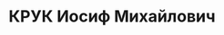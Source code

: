 ---
title: КРУК Иосиф Михайлович
description: "Род. в 1890, еврей, член ВКП(б) с 1919. 1935-1936 начальник 3-го отдела\
  \ (ВОСО) штаба Северо-Кавказского ВО, комбриг, 1937 начальник 3-го отдела штаба\
  \ Белорусского ВО \n  Приговор: ВК ВС СССР, 22.11.1937 – ВМН. Расстрелян 1937. \n\
  \  Реабилитирован 17.06.1965"
---